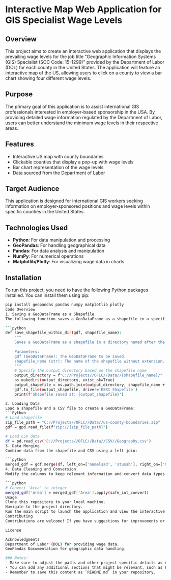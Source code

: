 # Interactive Map Web Application for GIS Specialist Wage Levels

## Overview
This project aims to create an interactive web application that displays the prevailing wage levels for the job title "Geographic Information Systems (GIS) Specialist (SOC Code: 15-1299)" provided by the Department of Labor (DOL) for each county in the United States. The application will feature an interactive map of the US, allowing users to click on a county to view a bar chart showing four different wage levels.

## Purpose
The primary goal of this application is to assist international GIS professionals interested in employer-based sponsorship in the USA. By providing detailed wage information regulated by the Department of Labor, users can better understand the minimum wage levels in their respective areas.

## Features
- Interactive US map with county boundaries
- Clickable counties that display a pop-up with wage levels
- Bar chart representation of the wage levels
- Data sourced from the Department of Labor

## Target Audience
This application is designed for international GIS workers seeking information on employer-sponsored positions and wage levels within specific counties in the United States.

## Technologies Used
- **Python**: For data manipulation and processing
- **GeoPandas**: For handling geographical data
- **Pandas**: For data analysis and manipulation
- **NumPy**: For numerical operations
- **Matplotlib/Plotly**: For visualizing wage data in charts

## Installation
To run this project, you need to have the following Python packages installed. You can install them using pip:

```bash
pip install geopandas pandas numpy matplotlib plotly
Code Overview
1. Saving a GeoDataFrame as a Shapefile
The following function saves a GeoDataFrame as a shapefile in a specified directory:

```python
def save_shapefile_within_dir(gdf, shapefile_name):
    """
    Saves a GeoDataFrame as a shapefile in a directory named after the shapefile.
    
    Parameters:
    gdf (GeoDataFrame): The GeoDataFrame to be saved.
    shapefile_name (str): The name of the shapefile without extension.
    """
    # Specify the output directory based on the shapefile name
    output_directory = f"C://Projects//OFLC//Data//{shapefile_name}/"
    os.makedirs(output_directory, exist_ok=True)
    output_shapefile = os.path.join(output_directory, shapefile_name + '.shp')
    gdf.to_file(output_shapefile, driver='ESRI Shapefile')
    print(f'Shapefile saved at: {output_shapefile}')

2. Loading Data
Load a shapefile and a CSV file to create a GeoDataFrame:
```Python
# Load shapefile
zip_file_path = "C://Projects//OFLC//Data//us-county-boundaries.zip"
gdf = gpd.read_file(f"zip://{zip_file_path}")

# Load CSV data
df = pd.read_csv('C://Projects//OFLC//Data//CSV//Geography.csv')
3. Data Merging
Combine data from the shapefile and CSV using a left join:

```python
merged_gdf = gdf.merge(df, left_on=['namelsad', 'stusab'], right_on=['CountyTownName', 'StateAb'], how='left')
4. Data Cleaning and Conversion
Modify the columns to keep relevant information and convert data types as necessary:

```python
# Convert 'Area' to integer
merged_gdf['Area'] = merged_gdf['Area'].apply(safe_int_convert)
Usage
Clone this repository to your local machine.
Navigate to the project directory.
Run the main script to launch the application and view the interactive map.
Contributing
Contributions are welcome! If you have suggestions for improvements or new features, feel free to open an issue or submit a pull request.

License

Acknowledgments
Department of Labor (DOL) for providing wage data.
GeoPandas Documentation for geographic data handling.

### Notes:
- Make sure to adjust the paths and other project-specific details as needed.
- You can add any additional sections that might be relevant, such as FAQ, Contact Information, etc.
- Remember to save this content as `README.md` in your repository.
